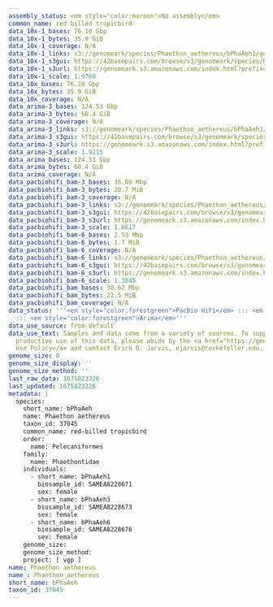 ```yaml
---
assembly_status: <em style="color:maroon">No assembly</em>
common_name: red-billed tropicbird
data_10x-1_bases: 76.10 Gbp
data_10x-1_bytes: 35.9 GiB
data_10x-1_coverage: N/A
data_10x-1_links: s3://genomeark/species/Phaethon_aethereus/bPhaAeh1/genomic_data/10x/<br>
data_10x-1_s3gui: https://42basepairs.com/browse/s3/genomeark/species/Phaethon_aethereus/bPhaAeh1/genomic_data/10x/
data_10x-1_s3url: https://genomeark.s3.amazonaws.com/index.html?prefix=species/Phaethon_aethereus/bPhaAeh1/genomic_data/10x/
data_10x-1_scale: 1.9760
data_10x_bases: 76.10 Gbp
data_10x_bytes: 35.9 GiB
data_10x_coverage: N/A
data_arima-3_bases: 124.53 Gbp
data_arima-3_bytes: 60.4 GiB
data_arima-3_coverage: N/A
data_arima-3_links: s3://genomeark/species/Phaethon_aethereus/bPhaAeh3/genomic_data/arima/<br>
data_arima-3_s3gui: https://42basepairs.com/browse/s3/genomeark/species/Phaethon_aethereus/bPhaAeh3/genomic_data/arima/
data_arima-3_s3url: https://genomeark.s3.amazonaws.com/index.html?prefix=species/Phaethon_aethereus/bPhaAeh3/genomic_data/arima/
data_arima-3_scale: 1.9215
data_arima_bases: 124.53 Gbp
data_arima_bytes: 60.4 GiB
data_arima_coverage: N/A
data_pacbiohifi_bam-3_bases: 36.09 Mbp
data_pacbiohifi_bam-3_bytes: 20.7 MiB
data_pacbiohifi_bam-3_coverage: N/A
data_pacbiohifi_bam-3_links: s3://genomeark/species/Phaethon_aethereus/bPhaAeh3/genomic_data/pacbio_hifi/<br>
data_pacbiohifi_bam-3_s3gui: https://42basepairs.com/browse/s3/genomeark/species/Phaethon_aethereus/bPhaAeh3/genomic_data/pacbio_hifi/
data_pacbiohifi_bam-3_s3url: https://genomeark.s3.amazonaws.com/index.html?prefix=species/Phaethon_aethereus/bPhaAeh3/genomic_data/pacbio_hifi/
data_pacbiohifi_bam-3_scale: 1.6617
data_pacbiohifi_bam-6_bases: 2.53 Mbp
data_pacbiohifi_bam-6_bytes: 1.7 MiB
data_pacbiohifi_bam-6_coverage: N/A
data_pacbiohifi_bam-6_links: s3://genomeark/species/Phaethon_aethereus/bPhaAeh6/genomic_data/pacbio_hifi/<br>
data_pacbiohifi_bam-6_s3gui: https://42basepairs.com/browse/s3/genomeark/species/Phaethon_aethereus/bPhaAeh6/genomic_data/pacbio_hifi/
data_pacbiohifi_bam-6_s3url: https://genomeark.s3.amazonaws.com/index.html?prefix=species/Phaethon_aethereus/bPhaAeh6/genomic_data/pacbio_hifi/
data_pacbiohifi_bam-6_scale: 1.3845
data_pacbiohifi_bam_bases: 38.62 Mbp
data_pacbiohifi_bam_bytes: 22.5 MiB
data_pacbiohifi_bam_coverage: N/A
data_status: '''<em style="color:forestgreen">PacBio HiFi</em> ::: <em style="color:forestgreen">10x</em>
  ::: <em style="color:forestgreen">Arima</em>'''
data_use_source: from-default
data_use_text: Samples and data come from a variety of sources. To support fair and
  productive use of this data, please abide by the <a href="https://genome10k.soe.ucsc.edu/data-use-policies/">Data
  Use Policy</a> and contact Erich D. Jarvis, ejarvis@rockefeller.edu, with any questions.
genome_size: 0
genome_size_display: ''
genome_size_method: ''
last_raw_data: 1675823326
last_updated: 1675823326
metadata: |
  species:
    short_name: bPhaAeh
    name: Phaethon aethereus
    taxon_id: 37045
    common_name: red-billed tropicbird
    order:
      name: Pelecaniformes
    family:
      name: Phaethontidae
    individuals:
      - short_name: bPhaAeh1
        biosample_id: SAMEA8228671
        sex: female
      - short_name: bPhaAeh3
        biosample_id: SAMEA8228673
        sex: female
      - short_name: bPhaAeh6
        biosample_id: SAMEA8228676
        sex: female
    genome_size:
    genome_size_method:
    project: [ vgp ]
name: Phaethon aethereus
name_: Phaethon_aethereus
short_name: bPhaAeh
taxon_id: 37045
---
```

